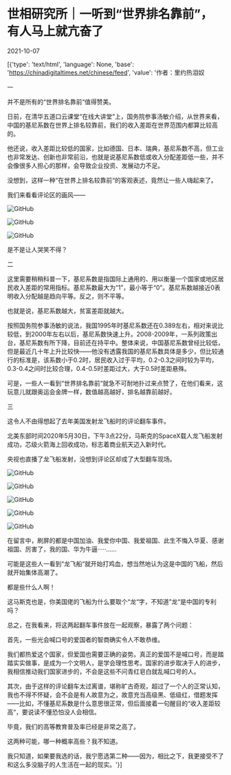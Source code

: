 # 世相研究所｜一听到“世界排名靠前”，有人马上就亢奋了

2021-10-07

[{'type': 'text/html', 'language': None, 'base': 'https://chinadigitaltimes.net/chinese/feed', 'value': '作者：里约热泪奴

一

并不是所有的“世界排名靠前“值得赞美。

日前，在清华五道口云课堂“在线大讲堂”上，国务院参事汤敏介绍，从世界来看，中国的基尼系数在世界上排名较靠前，我们的收入差距在世界范围内都算比较高的。

他还说，收入差距比较低的国家，比如德国、日本、瑞典，基尼系数不高，但工业也非常发达、创新也非常前沿，也就是说基尼系数低或收入分配差距低一些，并不会像很多人担心的那样，会导致企业投资、发展动力不足。

没想到，这样一种“在世界上排名较靠前“的客观表述，竟然让一些人嗨起来了。

我们来看看评论区的画风——

![GitHub](https://chinadigitaltimes.net/chinese/files/2021/10/post-671758-615eb4eee5455.)

![GitHub](https://chinadigitaltimes.net/chinese/files/2021/10/post-671758-615eb4f11f5e8.)

![GitHub](https://chinadigitaltimes.net/chinese/files/2021/10/post-671758-615eb4f34ff05.)

是不是让人哭笑不得？

二

这里需要稍稍科普一下，基尼系数是指国际上通用的、用以衡量一个国家或地区居民收入差距的常用指标。基尼系数最大为“1”，最小等于“0”。基尼系数越接近0表明收入分配越是趋向平等。反之，则不平等。

也就是说，基尼系数越大，贫富差距就越大。

按照国务院参事汤敏的说法，我国1995年时基尼系数还在0.389左右，相对来说比较低，到2000年左右以后，基尼系数快速上升。2008-2009年，一系列政策出台，基尼系数有所下降，目前还在持平中。整体来说，中国基尼系数曾经比较低，但是最近几十年上升比较快——他没有透露我国的基尼系数具体是多少，但比较通行的标准是，该系数小于0.2时，居民收入过于平均，0.2-0.3之间时较为平均，0.3-0.4之间时比较合理，0.4-0.5时差距过大，大于0.5时差距悬殊。

可是，一些人一看到“世界排名靠前“就急不可耐地扑过来点赞了，在他们看来，这玩意儿就跟奥运会金牌一样，数值越高越好，排名越靠前越好。

三

这令人不由得想起了去年美国发射龙飞船时的评论翻车事件。

北美东部时间2020年5月30日，下午3点22分，马斯克的SpaceX载人龙飞船发射成功，芯级火箭海上回收成功，标志着商业航天迈入新时代。

央视也直播了龙飞船发射，没想到评论区却成了大型翻车现场。

![GitHub](https://chinadigitaltimes.net/chinese/files/2021/10/post-671758-615eb4f4da806.)

![GitHub](https://chinadigitaltimes.net/chinese/files/2021/10/post-671758-615eb58396573.)

![GitHub](https://chinadigitaltimes.net/chinese/files/2021/10/post-671758-615eb4f839362.)

![GitHub](https://chinadigitaltimes.net/chinese/files/2021/10/post-671758-615eb4f9eb26a.)

![GitHub](https://chinadigitaltimes.net/chinese/files/2021/10/post-671758-615eb4fb84af5.)

在留言中，刷屏的都是中国加油、我爱你中国、我爱祖国、此生不悔入华夏、感谢祖国、厉害了，我的国、华为牛逼·····……

可能是这些人一看到“龙飞船“就开始打鸡血，想当然地认为这是中国的飞船，然后就开始集体高潮了。

都是些什么人啊！

这马斯克也是，你美国佬的飞船为什么要取个“龙“字，不知道”龙“是中国的专利吗？

总之，在我看来，将这两起翻车事件放在一起观察，暴露了两个问题：

首先，一些光会喊口号的爱国者的智商确实令人不敢恭维。

我们都热爱这个国家，但爱国也需要正确的姿势。真正的爱国不是喊口号，而是踏踏实实做事，是成为一个文明人，是学会理性思考。国家的进步取决于人的进步，我相信推动我们国家进步的，不会是这些不问青红皂白就乱喊口号的人。

其次，由于这样的评论翻车太过离谱，堪称旷古奇观，超过了一个人的正常认知，我也不得不怀疑，会不会是有人故意为之，故意充当高级黑、低级红，借题发挥——比如，不懂基尼系数是什么意思很正常，但后面接着一句醒目的“收入差距较高“，要说读不懂恐怕没人会相信。

毕竟，我们的高等教育普及率已经是非常之高了。

这两种可能，哪一种概率高些？我不知道。

我只知道，如果要我选的话，我宁愿选第二种——因为，相比之下，我更接受不了和这么多没脑子的人生活在一起的现实。'}]